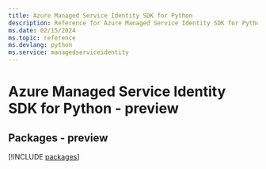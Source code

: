 ```yaml
---
title: Azure Managed Service Identity SDK for Python
description: Reference for Azure Managed Service Identity SDK for Python
ms.date: 02/15/2024
ms.topic: reference
ms.devlang: python
ms.service: managedserviceidentity
---
```

# Azure Managed Service Identity SDK for Python - preview
## Packages - preview
[!INCLUDE [packages](managed-service-identity-index.md)]